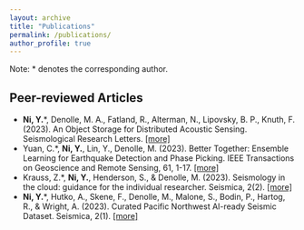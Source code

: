 ```yaml
---
layout: archive
title: "Publications"
permalink: /publications/
author_profile: true
---
```

Note: * denotes the corresponding author.

## Peer-reviewed Articles
- **Ni, Y.***, Denolle, M. A., Fatland, R., Alterman, N., Lipovsky, B. P., Knuth, F. (2023). An Object Storage for Distributed Acoustic Sensing. Seismological Research Letters. [[more]](https://niyiyu.github.io/publication/2023-10-dasstore)
- Yuan, C.*, **Ni, Y.**, Lin, Y., Denolle, M. (2023). Better Together: Ensemble Learning for Earthquake Detection and Phase Picking. IEEE Transactions on Geoscience and Remote Sensing, 61, 1-17. [[more]](https://niyiyu.github.io/publication/2023-09-elep)
- Krauss, Z.*, **Ni, Y.**, Henderson, S., & Denolle, M. (2023). Seismology in the cloud: guidance for the individual researcher. Seismica, 2(2). [[more]](https://niyiyu.github.io/publication/2023-08-seismicloud)
- **Ni, Y.***, Hutko, A., Skene, F., Denolle, M., Malone, S., Bodin, P., Hartog, R., & Wright, A. (2023). Curated Pacific Northwest AI-ready Seismic Dataset. Seismica, 2(1). [[more]](https://niyiyu.github.io/publication/2023-05-pnwml)

